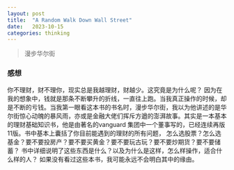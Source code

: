 ```yaml
---
layout: post
title:  "A Random Walk Down Wall Street"
date:   2023-10-15
categories: thinking
---
```


> 漫步华尔街


### 感想
你不理财，财不理你，现实总是我越理财，财越少。这究竟是为什么呢？
因为在我的想象中，钱就是那条不断攀升的折线，一直往上跑。当我真正操作的时候，却是不断的亏钱。当我第一眼看这本书的书名时，漫步华尔街，我以为他讲述的是华尔街惊心动魄的暴风雨，亦或是金融大佬们挥斥方遒的澎湃故事。其实是一本基本的理财基础知识书，他是由著名的vanguard 集团中一个董事写的，已经连续再版11版。书中基本上囊括了你目前能遇到的理财的所有问题， 怎么选股票？怎么选基金？要不要投房产？要不要买黄金？要不要玩古玩？要不要炒期货？要不要储蓄？ 书中详细说明了这些东西是什么？以及为什么是这样，怎么样操作，适合什么样的人？  如果没有看过这些本书，我可能永远不会明白其中的缘由。
